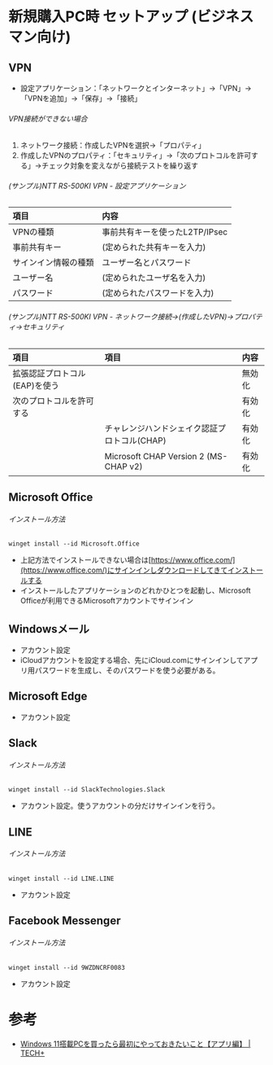 # 新規購入PC時 セットアップ (ビジネスマン向け)

## VPN

- 設定アプリケーション：「ネットワークとインターネット」→「VPN」→「VPNを追加」→「保存」→「接続」

###### VPN接続ができない場合

1. ネットワーク接続：作成したVPNを選択→「プロパティ」
2. 作成したVPNのプロパティ：「セキュリティ」→「次のプロトコルを許可する」→チェック対象を変えながら接続テストを繰り返す

###### (サンプル)NTT RS-500KI VPN - 設定アプリケーション

|項目|内容|
|:---|:---|
|VPNの種類|事前共有キーを使ったL2TP/IPsec|
|事前共有キー|(定められた共有キーを入力)|
|サインイン情報の種類|ユーザー名とパスワード|
|ユーザー名|(定められたユーザ名を入力)|
|パスワード|(定められたパスワードを入力)|

###### (サンプル)NTT RS-500KI VPN - ネットワーク接続→(作成したVPN)→プロパティ→セキュリティ

|項目|項目|内容|
|:---|:---|:---|
|拡張認証プロトコル(EAP)を使う||無効化|
|次のプロトコルを許可する||有効化|
||チャレンジハンドシェイク認証プロトコル(CHAP)|有効化|
||Microsoft CHAP Version 2 (MS-CHAP v2)|有効化|

## Microsoft Office

###### インストール方法

    winget install --id Microsoft.Office

- 上記方法でインストールできない場合は[https://www.office.com/](https://www.office.com/)にサインインしダウンロードしてきてインストールする
- インストールしたアプリケーションのどれかひとつを起動し、Microsoft Officeが利用できるMicrosoftアカウントでサインイン

## Windowsメール

- アカウント設定
- iCloudアカウントを設定する場合、先にiCloud.comにサインインしてアプリ用パスワードを生成し、そのパスワードを使う必要がある。

## Microsoft Edge

- アカウント設定

## Slack

###### インストール方法

    winget install --id SlackTechnologies.Slack

- アカウント設定。使うアカウントの分だけサインインを行う。

## LINE

###### インストール方法

    winget install --id LINE.LINE

- アカウント設定

## Facebook Messenger

###### インストール方法

    winget install --id 9WZDNCRF0083

- アカウント設定

# 参考

- [Windows 11搭載PCを買ったら最初にやっておきたいこと【アプリ編】 | TECH+](https://news.mynavi.jp/article/20211020-2097210/)
